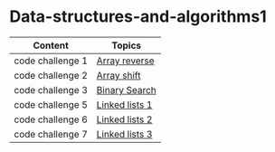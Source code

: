 # Data-structures-and-algorithms1



|  Content         |        Topics                                                 |
|------------------|---------------------------------------------------------------|
| code challenge 1 | [Array reverse](array_reverse/README.md)                      |
| code challenge 2 | [Array shift](array_shift/README.md)                          |
| code challenge 3 | [Binary Search](array_binary_search/README.md)                |
| code challenge 5 | [Linked lists 1](Data_Structures/linked_list/README.md)       |
| code challenge 6 | [Linked lists 2](Data_Structures/README.md)                   |
| code challenge 7 | [Linked lists 3](Data_Structures/readme.md)                   |


